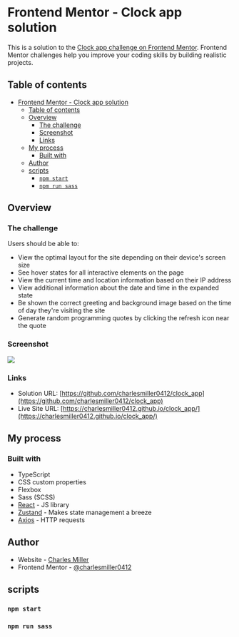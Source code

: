 # Frontend Mentor - Clock app solution

This is a solution to the [Clock app challenge on Frontend Mentor](https://www.frontendmentor.io/challenges/clock-app-LMFaxFwrM). Frontend Mentor challenges help you improve your coding skills by building realistic projects.

## Table of contents

- [Frontend Mentor - Clock app solution](#frontend-mentor---clock-app-solution)
  - [Table of contents](#table-of-contents)
  - [Overview](#overview)
    - [The challenge](#the-challenge)
    - [Screenshot](#screenshot)
    - [Links](#links)
  - [My process](#my-process)
    - [Built with](#built-with)
  - [Author](#author)
  - [scripts](#scripts)
    - [`npm start`](#npm-start)
    - [`npm run sass`](#npm-run-sass)

## Overview

### The challenge

Users should be able to:

-   View the optimal layout for the site depending on their device's screen size
-   See hover states for all interactive elements on the page
-   View the current time and location information based on their IP address
-   View additional information about the date and time in the expanded state
-   Be shown the correct greeting and background image based on the time of day they're visiting the site
-   Generate random programming quotes by clicking the refresh icon near the quote

### Screenshot

![](./Project%20Display%20Images/clockDesktop_.png)

### Links

-   Solution URL: [https://github.com/charlesmiller0412/clock_app](https://github.com/charlesmiller0412/clock_app)
-   Live Site URL: [https://charlesmiller0412.github.io/clock_app/](https://charlesmiller0412.github.io/clock_app/)

## My process

### Built with

-   TypeScript
-   CSS custom properties
-   Flexbox
-   Sass (SCSS)
-   [React](https://reactjs.org/) - JS library
-   [Zustand](https://github.com/pmndrs/zustand) - Makes state management a breeze
-   [Axios](https://axios-http.com/docs/intro) - HTTP requests

## Author

-   Website - [Charles Miller](https://www.charlesmiller.dev)
-   Frontend Mentor - [@charlesmiller0412](https://www.frontendmentor.io/profile/charlesmiller0412)

## scripts

### `npm start`

### `npm run sass`
